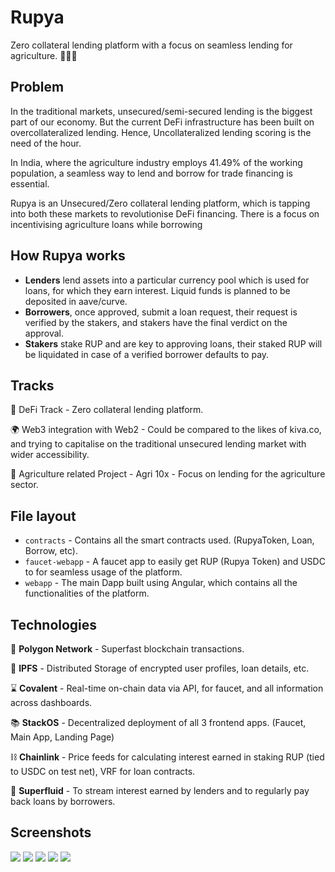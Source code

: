 # Rupya

Zero collateral lending platform with a focus on seamless lending for agriculture. 🧑🏽‍🌾

## Problem

In the traditional markets, unsecured/semi-secured lending is the biggest part of our economy. But the current DeFi infrastructure has been built on overcollateralized lending. Hence, Uncollateralized lending scoring is the need of the hour. 

In India, where the agriculture industry employs 41.49% of the working population, a seamless way to lend and borrow for trade financing is essential.

Rupya is an Unsecured/Zero collateral lending platform, which is tapping into both these markets to revolutionise DeFi financing. There is a focus on incentivising agriculture loans while borrowing

## How Rupya works

- **Lenders** lend assets into a particular currency pool which is used for loans, for which they earn interest. Liquid funds is planned to be deposited in aave/curve.
- **Borrowers**, once approved, submit a loan request, their request is verified by the stakers, and stakers have the final verdict on the approval.
- **Stakers** stake RUP and are key to approving loans, their staked RUP will be liquidated in case of a verified borrower defaults to pay.

## Tracks

💸 DeFi Track - Zero collateral lending platform.

🌍 Web3 integration with Web2 - Could be compared to the likes of kiva.co, and trying to capitalise on the traditional unsecured lending market with wider accessibility.

🌽 Agriculture related Project - Agri 10x - Focus on lending for the agriculture sector.

## File layout

- `contracts` - Contains all the smart contracts used. (RupyaToken, Loan, Borrow, etc).
- `faucet-webapp` - A faucet app to easily get RUP (Rupya Token) and USDC to for seamless usage of the platform.
- `webapp` - The main Dapp built using Angular, which contains all the functionalities of the platform.

## Technologies

💨 **Polygon Network** - Superfast blockchain transactions.

💾  **IPFS** - Distributed Storage of encrypted user profiles, loan details, etc.

⌛️ **Covalent** - Real-time on-chain data via API, for faucet, and all information across dashboards.

📚 **StackOS** - Decentralized deployment of all 3 frontend apps. (Faucet, Main App, Landing Page)

⛓ **Chainlink** - Price feeds for calculating interest earned in staking RUP (tied to USDC on test net), VRF for loan contracts.

🌊 **Superfluid** - To stream interest earned by lenders and to regularly pay back loans by borrowers.

## Screenshots

![](/screenshots/1_cover.png)
![](/screenshots/2_lend.png)
![](/screenshots/3_stake.png)
![](/screenshots/4_faucet.png)
![](/screenshots/5_borrow.png)
